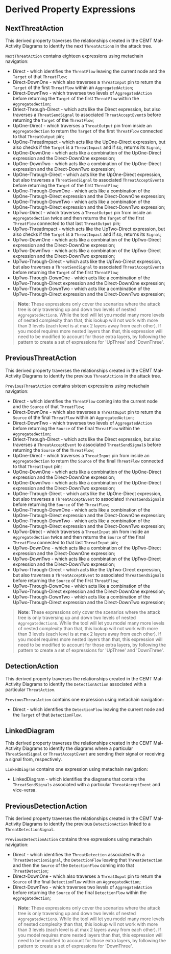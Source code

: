 # Derived Property Expressions

## NextThreatAction

This derived property traverses the relationships created in the CEMT Mal-Activity Diagrams to identify the next `ThreatAction`s in the attack tree.

`NextThreatAction` contains eighteen expressions using metachain navigation:
 - Direct - which identifies the `ThreatFlow` leaving the current node and the `Target` of that `ThreatFlow`;
 - Direct-DownOne - which also traverses a `ThreatInput` pin to return the `Target` of the first `ThreatFlow` within an `AggregatedAction`;
 - Direct-DownTwo - which traverses two levels of `AggregatedAction` before returning the `Target` of the first `ThreatFlow` within the `AggregatedAction`;
 - Driect-Through-Direct - which acts like the Direct expression, but also traverses a `ThreatSendSignal` to associated `ThreatAcceptEvent`s before returning the `Target` of the `ThreatFlow`;
 - UpOne-Direct - which traverses a `ThreatOutput` pin from inside an `AggregatedAction` to return the `Target` of the first `ThreatFlow` connected to that `ThreatOutput` pin;
 - UpOne-ThreatImpact - which acts like the UpOne-Direct expression, but also checks if the `Target` is a `ThreatImpact` and if so, returns its `Signal`;
 - UpOne-DownOne - which acts like a combination of the UpOne-Direct expression and the Direct-DownOne expression;
 - UpOne-DownTwo - which acts like a combination of the UpOne-Direct expression and the Direct-DownTwo expression;
 - UpOne-Through-Direct - which acts like the UpOne-Direct expression, but also traverses a `ThreatSendSignal` to associated `ThreatAcceptEvent`s before returning the `Target` of the first `ThreatFlow`;
 - UpOne-Through-DownOne - which acts like a combination of the UpOne-Through-Direct expression and the Direct-DownOne expression;
 - UpOne-Through-DownTwo - which acts like a combination of the UpOne-Through-Direct expression and the Direct-DownTwo expression;
 - UpTwo-Direct - which traverses a `ThreatOutput` pin from inside an `AggregatedAction` twice and then returns the `Target` of the first `ThreatFlow` connected to that last `ThreatOutput` pin;
 - UpTwo-ThreatImpact - which acts like the UpTwo-Direct expression, but also checks if the `Target` is a `ThreatImpact` and if so, returns its `Signal`;
 - UpTwo-DownOne - which acts like a combination of the UpTwo-Direct expression and the Direct-DownOne expression;
 - UpTwo-DownTwo - which acts like a combination of the UpTwo-Direct expression and the Direct-DownTwo expression;
 - UpTwo-Through-Direct - which acts like the UpTwo-Direct expression, but also traverses a `ThreatSendSignal` to associated `ThreatAcceptEvent`s before returning the `Target` of the first `ThreatFlow`;
 - UpTwo-Through-DownOne - which acts like a combination of the UpTwo-Through-Direct expression and the Direct-DownOne expression;
 - UpTwo-Through-DownTwo - which acts like a combination of the UpTwo-Through-Direct expression and the Direct-DownTwo expression;

> **Note**: These expressions only cover the scenarios where the attack tree is only traversing up and down two levels of nested `AggregatedAction`s. While the tool will let you model many more levels of nested complexity than that, this lookup will not work with more than 3 levels (each level is at max 2 layers away from each other). If you model requires more nested layers than that, this expression will need to be modified to account for those extra layers, by following the pattern to create a set of expressions for 'UpThree' and 'DownThree'.

## PreviousThreatAction

This derived property traverses the relationships created in the CEMT Mal-Activity Diagrams to identify the previous `ThreatAction`s in the attack tree.

`PreviousThreatAction` contains sixteen expressions using metachain navigation:
 - Direct - which identifies the `ThreatFlow` coming into the current node and the `Source` of that `ThreatFlow`;
 - Direct-DownOne - which also traverses a `ThreatOuput` pin to return the `Source` of the final `ThreatFlow` within an `AggregatedAction`;
 - Direct-DownTwo - which traverses two levels of `AggregatedAction` before returning the `Source` of the final `ThreatFlow` within the `AggregatedAction`;
 - Driect-Through-Direct - which acts like the Direct expression, but also traverses a `ThreatAcceptEvent` to associated `ThreatSendSignal`s before returning the `Source` of the `ThreatFlow`;
 - UpOne-Direct - which traverses a `ThreatInput` pin from inside an `AggregatedAction` to return the `Source` of the final `ThreatFlow` connected to that `ThreatInput` pin;
 - UpOne-DownOne - which acts like a combination of the UpOne-Direct expression and the Direct-DownOne expression;
 - UpOne-DownTwo - which acts like a combination of the UpOne-Direct expression and the Direct-DownTwo expression;
 - UpOne-Through-Direct - which acts like the UpOne-Direct expression, but also traverses a `ThreatAcceptEvent` to associated `ThreatSendSignal`s before returning the `Source` of the `ThreatFlow`;
 - UpOne-Through-DownOne - which acts like a combination of the UpOne-Through-Direct expression and the Direct-DownOne expression;
 - UpOne-Through-DownTwo - which acts like a combination of the UpOne-Through-Direct expression and the Direct-DownTwo expression;
 - UpTwo-Direct - which traverses a `ThreatInput` pin from inside an `AggregatedAction` twice and then returns the `Source` of the final `ThreatFlow` connected to that last `ThreatInput` pin;
 - UpTwo-DownOne - which acts like a combination of the UpTwo-Direct expression and the Direct-DownOne expression;
 - UpTwo-DownTwo - which acts like a combination of the UpTwo-Direct expression and the Direct-DownTwo expression;
 - UpTwo-Through-Direct - which acts like the UpTwo-Direct expression, but also traverses a `ThreatAcceptEvent` to associated `ThreatSendSignal`s before returning the `Source` of the first `ThreatFlow`;
 - UpTwo-Through-DownOne - which acts like a combination of the UpTwo-Through-Direct expression and the Direct-DownOne expression;
 - UpTwo-Through-DownTwo - which acts like a combination of the UpTwo-Through-Direct expression and the Direct-DownTwo expression;

> **Note**: These expressions only cover the scenarios where the attack tree is only traversing up and down two levels of nested `AggregatedAction`s. While the tool will let you model many more levels of nested complexity than that, this lookup will not work with more than 3 levels (each level is at max 2 layers away from each other). If you model requires more nested layers than that, this expression will need to be modified to account for those extra layers, by following the pattern to create a set of expressions for 'UpThree' and 'DownThree'.

## DetectionAction

This derived property traverses the relationships created in the CEMT Mal-Activity Diagrams to identify the `DetectionAction` associated with a particular `ThreatAction`.

`PreviousThreatAction` contains one expression using metachain navigation:
 - Direct - which identifies the `DetectionFlow` leaving the current node and the `Target` of that `DetectionFlow`.

## LinkedDiagram

This derived property traverses the relationships created in the CEMT Mal-Activity Diagrams to identify the diagrams where a particular `ThreatSendSignal` or `ThreatAcceptEvent` are sending their signal or receiving a signal from, respectively.

`LinkedDiagram` contains one expression using metachain navigation:
 - LinkedDiagram - which identifies the diagrams that contain the `ThreatSendSignals` associated with a particular `ThreatAcceptEvent` and vice-versa.

## PreviousDetectionAction

This derived property traverses the relationships created in the CEMT Mal-Activity Diagrams to identify the previous `DetectionAction` linked to a `ThreatDetectionSignal`.

`PreviousDetectionAction` contains three expressions using metachain navigation:
 - Direct - which identifies the `ThreatDetection` associated with a `ThreatDetectionSignal`, the `DetectionFlow` leaving that `ThreatDetection` and then the `Source` of the `DetectionFlow` coming into that `ThreatDetection`;
 - Direct-DownOne - which also traverses a `ThreatOuput` pin to return the `Source` of the final `DetectionFlow` within an `AggregatedAction`;
 - Direct-DownTwo - which traverses two levels of `AggregatedAction` before returning the `Source` of the final `DetectionFlow` within the `AggregatedAction`;

> **Note**: These expressions only cover the scenarios where the attack tree is only traversing up and down two levels of nested `AggregatedAction`s. While the tool will let you model many more levels of nested complexity than that, this lookup will not work with more than 3 levels (each level is at max 2 layers away from each other). If you model requires more nested layers than that, this expression will need to be modified to account for those extra layers, by following the pattern to create a set of expressions for 'DownThree'.